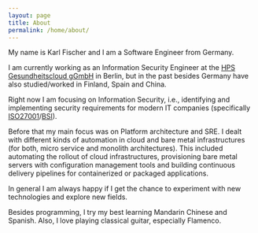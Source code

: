 ```yaml
---
layout: page
title: About
permalink: /home/about/
---
```


My name is Karl Fischer and I am a Software Engineer from Germany.

I am currently working as an Information Security Engineer at the [HPS Gesundheitscloud gGmbH](https://www.gesundheitscloud.de/) in Berlin, but in the past besides Germany have also studied/worked in Finland, Spain and China.

Right now I am focusing on Information Security, i.e., identifying and implementing security requirements for modern IT companies (specifically [ISO27001](https://www.iso.org/isoiec-27001-information-security.html)/[BSI](https://www.bsi.bund.de/EN/Topics/ITGrundschutz/itgrundschutz_node.html)). 

Before that my main focus was on Platform architecture and SRE. I dealt with different kinds of automation in cloud and bare metal infrastructures (for both, micro service and monolith architectures). This included automating the rollout of cloud infrastructures, provisioning bare metal servers with configuration management tools and building continuous delivery pipelines for containerized or packaged applications. 

In general I am always happy if I get the chance to experiment with new technologies and explore new fields.

Besides programming, I try my best learning Mandarin Chinese and Spanish. 
Also, I love playing classical guitar, especially Flamenco.
